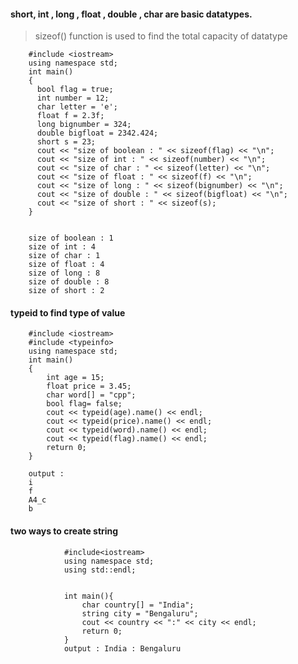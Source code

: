 #### short, int , long , float , double , char are basic datatypes.

> sizeof() function is used to find the total capacity of datatype

        #include <iostream>
        using namespace std;
        int main()
        {
          bool flag = true;
          int number = 12;
          char letter = 'e';
          float f = 2.3f;
          long bignumber = 324;
          double bigfloat = 2342.424;
          short s = 23;
          cout << "size of boolean : " << sizeof(flag) << "\n";
          cout << "size of int : " << sizeof(number) << "\n";
          cout << "size of char : " << sizeof(letter) << "\n";
          cout << "size of float : " << sizeof(f) << "\n";
          cout << "size of long : " << sizeof(bignumber) << "\n";
          cout << "size of double : " << sizeof(bigfloat) << "\n";
          cout << "size of short : " << sizeof(s);
        }


        size of boolean : 1
        size of int : 4
        size of char : 1
        size of float : 4
        size of long : 8
        size of double : 8
        size of short : 2


#### typeid to find type of value

        #include <iostream>
        #include <typeinfo>
        using namespace std;
        int main()
        {
            int age = 15;
            float price = 3.45;
            char word[] = "cpp";
            bool flag= false;
            cout << typeid(age).name() << endl;
            cout << typeid(price).name() << endl;
            cout << typeid(word).name() << endl;
            cout << typeid(flag).name() << endl;
            return 0;
        }

        output : 
        i
        f
        A4_c
        b


#### two ways to create string 

                #include<iostream>
                using namespace std;
                using std::endl;


                int main(){
                    char country[] = "India";
                    string city = "Bengaluru";
                    cout << country << ":" << city << endl;
                    return 0;
                }
                output : India : Bengaluru
